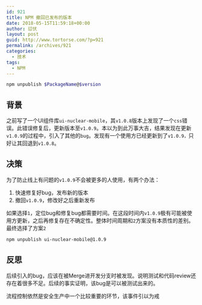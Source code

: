 ```yaml
---
id: 921
title: NPM 撤回已发布的版本
date: 2018-05-15T11:59:18+00:00
author: 愆伏
layout: post
guid: http://www.tortorse.com/?p=921
permalink: /archives/921
categories:
  - 技术
tags:
  - NPM
---
```

```bash
npm unpublish $PackageName@$version
```

## 背景

之前写了一个UI组件库`ui-nuclear-mobile`，其`v1.0.8`版本上发现了一个`css`错误。此错误修复后，更新版本至`v1.0.9`。本以为到此万事大吉，结果发现在更新`v1.0.9`的过程中，引入了其他的`bug`。发现有一个使用方已经更新到了`v1.0.9，`只好让其回退到`v1.0.8`。

## 决策

为了防止线上有问题的`v1.0.9`不会被更多的人使用，有两个办法：

1. 快速修复好bug，发布新的版本
2. 撤回`v1.0.9`，修改好之后重新发布

如果选择`1`，定位bug和修复bug都需要时间。在这段时间内`v1.0.9`极有可能被使用方更新，之后再修复存在不确定性。整体时间周期和`2`方案没有本质性的差别。最终选择了方案`2`

```bash
npm unpublish ui-nuclear-mobile@1.0.9
```

## 反思

后续引入的bug，应该在被Merge进开发分支时被发现。说明测试和代码review还存在着很多不足。后续的事实证明，该bug是可以被测试出来的。

流程控制依然是安全生产中一个比较重要的环节，该事件引以为戒